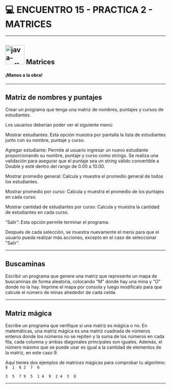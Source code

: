 # :computer: ENCUENTRO 15 - PRACTICA 2 - MATRICES

---

## <img width="60" height="60" src="https://img.icons8.com/plasticine/60/java-coffee-cup-logo.png" alt="java-coffee-cup-logo"/>  Matrices

#### ¡Manos a la obra!

---

## Matriz de nombres y puntajes 

Crear un programa que tenga una matriz de nombres, puntajes y cursos de estudiantes. 

Los usuarios deberían poder ver el siguiente menú:

Mostrar estudiantes: Esta opción muestra por pantalla la lista de estudiantes junto con su nombre, puntaje y curso.

Agregar estudiante: Permite al usuario ingresar un nuevo estudiante proporcionando su nombre, puntaje y curso como strings. Se realiza una validación para asegurar que el puntaje sea un string válido convertible a Double y esté dentro del rango de 0.00 a 10.00.

Mostrar promedio general: Calcula y muestra el promedio general de todos los estudiantes.

Mostrar promedio por curso: Calcula y muestra el promedio de los puntajes en cada curso.

Mostrar cantidad de estudiantes por curso: Calcula y muestra la cantidad de estudiantes en cada curso.

“Salir”: Esta opción permite terminar el programa.

Después de cada selección, se muestra nuevamente el menú para que el usuario pueda realizar más acciones, excepto en el caso de seleccionar "Salir". 

---

## Buscaminas

Escribir un programa que genere una matriz que represente un mapa de buscaminas de forma aleatoria, colocando "M" donde hay una mina y "O" donde no la hay. Imprime el mapa por consola y luego modifícalo para que calcule el número de minas alrededor de cada celda.

---

## Matriz mágica

Escribe un programa que verifique si una matriz es mágica o no. En matemáticas, una matriz mágica es una matriz cuadrada de números enteros donde los números no se repiten y la suma de los números en cada fila, cada columna y ambas diagonales principales son iguales. Además, el número máximo que se puede usar es igual a la cantidad de elementos de la matriz, en este caso 9. 

Aquí tienes dos ejemplos de matrices mágicas para comprobar tu algoritmo: `` 8  1  6 2  7  6``

``
3  5  7 9  5  1
4  9  2 4  3  8
``

---
